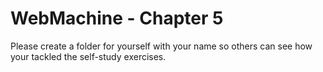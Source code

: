 # WebMachine - Chapter 5
Please create a folder for yourself with your name so others can see how your tackled the self-study exercises.
